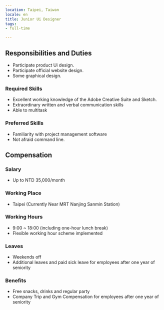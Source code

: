 ```yaml
---
location: Taipei, Taiwan
locale: en
title: Junior Ui Designer
tags:
- full-time

---
```

## Responsibilities and Duties
* Participate product Ui design.
* Participate official website design.
* Some graphical design.

### Required Skills

* Excellent working knowledge of the Adobe Creative Suite and Sketch.
* Extraordinary written and verbal communication skills
* Able to multitask

### Preferred Skills
* Familiarity with project management software
* Not afraid command line.

## Compensation

### Salary
* Up to NTD 35,000/month

### Working Place
* Taipei (Currently Near MRT Nanjing Sanmin Station)

### Working Hours
* 9:00 ~ 18:00 (including one-hour lunch break)
* Flexible working hour scheme implemented

### Leaves
* Weekends off
* Additional leaves and paid sick leave for employees after one year of seniority

### Benefits
* Free snacks, drinks and regular party
* Company Trip and Gym Compensation for employees after one year of seniority